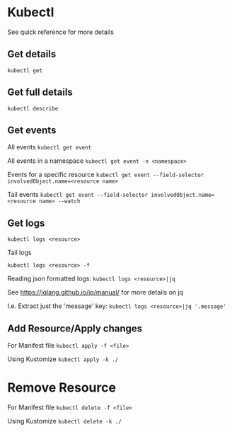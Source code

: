 # Kubectl

See quick reference for more details

## Get details

```kubectl get```

## Get full details

```kubectl describe```

## Get events

All events
```kubectl get event```

All events in a namespace
```kubectl get event -n <namespace>```

Events for a specific resource
```kubectl get event --field-selector involvedObject.name=<resource name>```

Tail events
```kubectl get event --field-selector involvedObject.name=<resource name> --watch```

## Get logs

```kubectl logs <resource>```

Tail logs

```kubectl logs <resource> -f```

Reading json formatted logs:
```kubectl logs <resource>|jq```

See https://jqlang.github.io/jq/manual/ for more details on jq

I.e. Extract just the 'message' key:
```kubectl logs <resource>|jq '.message'```

## Add Resource/Apply changes

For Manifest file
```kubectl apply -f <file>```

Using Kustomize
```kubectl apply -k ./```

# Remove Resource

For Manifest file
```kubectl delete -f <file>```

Using Kustomize
```kubectl delete -k ./```

